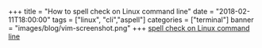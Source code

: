 +++
title = "How to spell check on Linux command line"
date = "2018-02-11T18:00:00"
tags = ["linux", "cli","aspell"]
categories = ["terminal"]
banner = "images/blog/vim-screenshot.png"
+++
[spell check on Linux command line](https://opensource.com/article/18/2/how-check-spelling-linux-command-line-aspell)